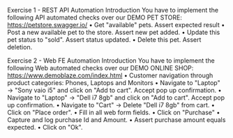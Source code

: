 Exercise 1 - REST API Automation 
Introduction
You have to implement the following API automated checks over our DEMO PET STORE: https://petstore.swagger.io/
	• Get "available" pets. Assert expected result
	• Post a new available pet to the store. Assert new pet added.
	• Update this pet status to "sold". Assert status updated.
	• Delete this pet. Assert deletion.


Exercise 2 - Web FE Automation
Introduction
You have to implement the following Web automated checks over our DEMO ONLINE
SHOP: https://www.demoblaze.com/index.html
	• Customer navigation through product categories: Phones, Laptops and Monitors
	• Navigate to "Laptop" → "Sony vaio i5" and click on "Add to cart". Accept pop up
	confirmation.
	• Navigate to "Laptop" → "Dell i7 8gb" and click on "Add to cart". Accept pop up
	confirmation.
	• Navigate to "Cart" → Delete "Dell i7 8gb" from cart.
	• Click on "Place order".
	• Fill in all web form fields.
	• Click on "Purchase"
	• Capture and log purchase Id and Amount.
	• Assert purchase amount equals expected.
	• Click on "Ok".